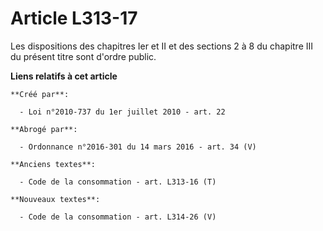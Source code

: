 # Article L313-17

Les dispositions des chapitres Ier et II et des sections 2 à 8 du chapitre III du présent titre sont d'ordre public.

**Liens relatifs à cet article**

	**Créé par**:

	  - Loi n°2010-737 du 1er juillet 2010 - art. 22

	**Abrogé par**:

	  - Ordonnance n°2016-301 du 14 mars 2016 - art. 34 (V)

	**Anciens textes**:

	  - Code de la consommation - art. L313-16 (T)

	**Nouveaux textes**:

	  - Code de la consommation - art. L314-26 (V)
